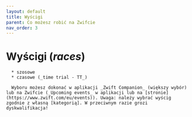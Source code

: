 ```yaml
---
layout: default
title: Wyścigi
parent: Co możesz robić na Zwifcie
nav_order: 3
---
```


# Wyścigi (_races_)
      * szosowe 
      * czasowe (_time trial - TT_)   

      Wyboru możesz dokonać w aplikacji _Zwift Companion_ (większy wybór) lub na Zwifcie (_Upcoming events_ w aplikacji lub na [stronie](https://www.zwift.com/eu/events)). Uwaga: należy wybrać wyścig zgodnie z własną [kategorią]. W przeciwnym razie grozi dyskwalifikacja!